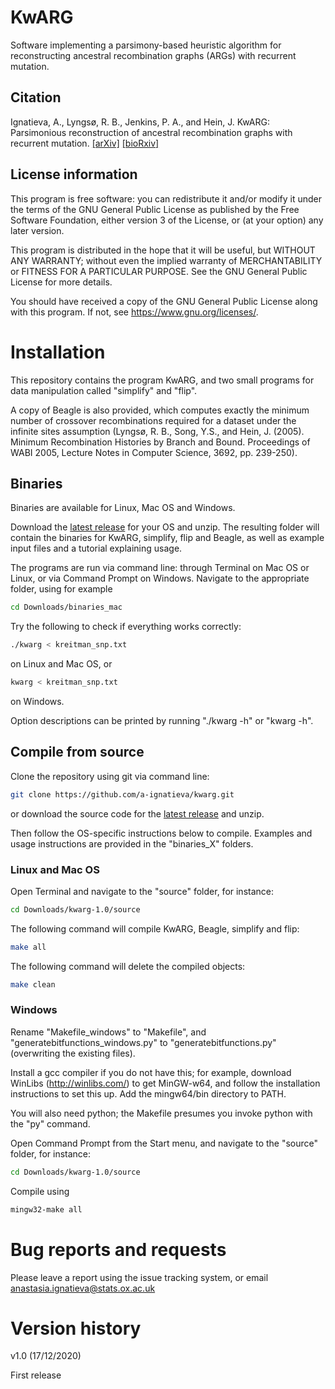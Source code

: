 # KwARG

Software implementing a parsimony-based heuristic algorithm for reconstructing ancestral recombination graphs (ARGs) with recurrent mutation. 

## Citation
Ignatieva, A., Lyngs&oslash;, R. B., Jenkins, P. A., and Hein, J. KwARG: Parsimonious reconstruction of ancestral recombination graphs with recurrent       mutation. [[arXiv]](http://arxiv.org/abs/2012.09562) [[bioRxiv]](https://www.biorxiv.org/content/10.1101/2020.12.17.423233v1)

## License information
This program is free software: you can redistribute it and/or modify
it under the terms of the GNU General Public License as published by
the Free Software Foundation, either version 3 of the License, or
(at your option) any later version.

This program is distributed in the hope that it will be useful,
but WITHOUT ANY WARRANTY; without even the implied warranty of
MERCHANTABILITY or FITNESS FOR A PARTICULAR PURPOSE.  See the
GNU General Public License for more details.

You should have received a copy of the GNU General Public License
along with this program.  If not, see <https://www.gnu.org/licenses/>.

# Installation

This repository contains the program KwARG, and two small programs for data manipulation called "simplify" and "flip". 

A copy of Beagle is also provided, which computes exactly the minimum number of crossover recombinations required for a dataset under the infinite sites assumption (Lyngsø, R. B., Song, Y.S., and Hein, J. (2005). Minimum Recombination Histories by Branch and Bound. Proceedings of WABI 2005, Lecture Notes in Computer Science, 3692, pp. 239-250).

## Binaries
Binaries are available for Linux, Mac OS and Windows. 

Download the [latest release](https://github.com/a-ignatieva/kwarg/releases) for your OS and unzip. The resulting folder will contain the binaries for KwARG, simplify, flip and Beagle, as well as example input files and a tutorial explaining usage.

The programs are run via command line: through Terminal on Mac OS or Linux, or via Command Prompt on Windows. Navigate to the appropriate folder, using for example
```sh
cd Downloads/binaries_mac
```

Try the following to check if everything works correctly:
```sh
./kwarg < kreitman_snp.txt
```
on Linux and Mac OS, or
```sh
kwarg < kreitman_snp.txt
```
on Windows.

Option descriptions can be printed by running "./kwarg -h" or "kwarg -h".


## Compile from source

Clone the repository using git via command line:
```sh
git clone https://github.com/a-ignatieva/kwarg.git
```
or download the source code for the [latest release](https://github.com/a-ignatieva/kwarg/releases) and unzip.

Then follow the OS-specific instructions below to compile. Examples and usage instructions are provided in the "binaries_X" folders.

### Linux and Mac OS

Open Terminal and navigate to the "source" folder, for instance:
```sh
cd Downloads/kwarg-1.0/source
```

The following command will compile KwARG, Beagle, simplify and flip:
```sh
make all
```

The following command will delete the compiled objects:
```sh
make clean
```

### Windows

Rename "Makefile_windows" to "Makefile", and "generatebitfunctions_windows.py" to "generatebitfunctions.py" (overwriting the existing files).

Install a gcc compiler if you do not have this; for example, download WinLibs (http://winlibs.com/) to get MinGW-w64, and follow the installation instructions to set this up.
Add the mingw64/bin directory to PATH. 

You will also need python; the Makefile presumes you invoke python with the "py" command. 

Open Command Prompt from the Start menu, and navigate to the "source" folder, for instance:
```sh
cd Downloads/kwarg-1.0/source
```

Compile using 
```sh
mingw32-make all
```

# Bug reports and requests
Please leave a report using the issue tracking system, or email anastasia.ignatieva@stats.ox.ac.uk

# Version history

v1.0 (17/12/2020)

First release
